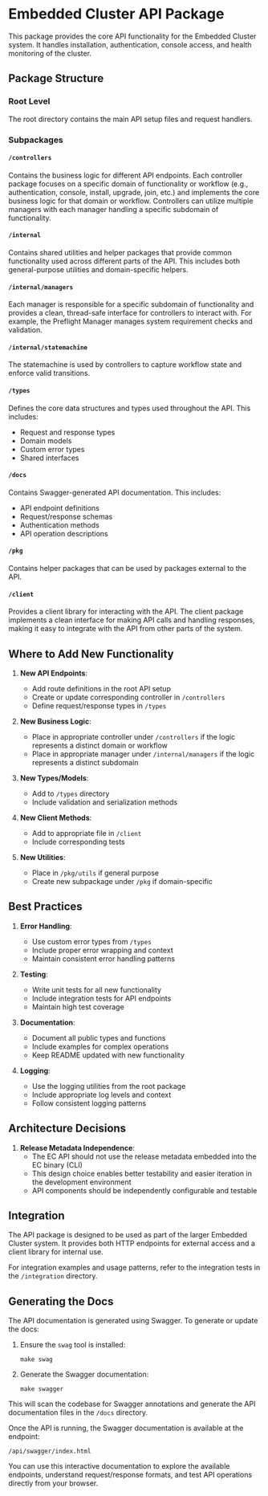 # Embedded Cluster API Package

This package provides the core API functionality for the Embedded Cluster system. It handles installation, authentication, console access, and health monitoring of the cluster.

## Package Structure

### Root Level
The root directory contains the main API setup files and request handlers.

### Subpackages

#### `/controllers`
Contains the business logic for different API endpoints. Each controller package focuses on a specific domain of functionality or workflow (e.g., authentication, console, install, upgrade, join, etc.) and implements the core business logic for that domain or workflow. Controllers can utilize multiple managers with each manager handling a specific subdomain of functionality.

#### `/internal`
Contains shared utilities and helper packages that provide common functionality used across different parts of the API. This includes both general-purpose utilities and domain-specific helpers.

#### `/internal/managers`
Each manager is responsible for a specific subdomain of functionality and provides a clean, thread-safe interface for controllers to interact with. For example, the Preflight Manager manages system requirement checks and validation.

#### `/internal/statemachine`
The statemachine is used by controllers to capture workflow state and enforce valid transitions.

#### `/types`
Defines the core data structures and types used throughout the API. This includes:
- Request and response types
- Domain models
- Custom error types
- Shared interfaces

#### `/docs`
Contains Swagger-generated API documentation. This includes:
- API endpoint definitions
- Request/response schemas
- Authentication methods
- API operation descriptions

#### `/pkg`
Contains helper packages that can be used by packages external to the API.

#### `/client`
Provides a client library for interacting with the API. The client package implements a clean interface for making API calls and handling responses, making it easy to integrate with the API from other parts of the system.

## Where to Add New Functionality

1. **New API Endpoints**:
   - Add route definitions in the root API setup
   - Create or update corresponding controller in `/controllers`
   - Define request/response types in `/types`

2. **New Business Logic**:
   - Place in appropriate controller under `/controllers` if the logic represents a distinct domain or workflow
   - Place in appropriate manager under `/internal/managers` if the logic represents a distinct subdomain

3. **New Types/Models**:
   - Add to `/types` directory
   - Include validation and serialization methods

4. **New Client Methods**:
   - Add to appropriate file in `/client`
   - Include corresponding tests

5. **New Utilities**:
   - Place in `/pkg/utils` if general purpose
   - Create new subpackage under `/pkg` if domain-specific

## Best Practices

1. **Error Handling**:
   - Use custom error types from `/types`
   - Include proper error wrapping and context
   - Maintain consistent error handling patterns

2. **Testing**:
   - Write unit tests for all new functionality
   - Include integration tests for API endpoints
   - Maintain high test coverage

3. **Documentation**:
   - Document all public types and functions
   - Include examples for complex operations
   - Keep README updated with new functionality

4. **Logging**:
   - Use the logging utilities from the root package
   - Include appropriate log levels and context
   - Follow consistent logging patterns

## Architecture Decisions

1. **Release Metadata Independence**:
   - The EC API should not use the release metadata embedded into the EC binary (CLI)
   - This design choice enables better testability and easier iteration in the development environment
   - API components should be independently configurable and testable

## Integration

The API package is designed to be used as part of the larger Embedded Cluster system. It provides both HTTP endpoints for external access and a client library for internal use.

For integration examples and usage patterns, refer to the integration tests in the `/integration` directory. 

## Generating the Docs

The API documentation is generated using Swagger. To generate or update the docs:

1. Ensure the `swag` tool is installed:
   ```
   make swag
   ```

2. Generate the Swagger documentation:
   ```
   make swagger
   ```

This will scan the codebase for Swagger annotations and generate the API documentation files in the `/docs` directory.

Once the API is running, the Swagger documentation is available at the endpoint:
```
/api/swagger/index.html
```

You can use this interactive documentation to explore the available endpoints, understand request/response formats, and test API operations directly from your browser. 
